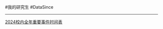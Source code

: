 #我的研究生 #DataSince 

---
[2024校内全年重要事件时间表](https://www.sjsu.edu/registrar/calendar/spring-2024.php)

